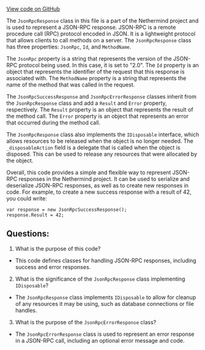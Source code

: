 [View code on GitHub](https://github.com/nethermindeth/nethermind/Nethermind.JsonRpc/JsonRpcResponse.cs)

The `JsonRpcResponse` class in this file is a part of the Nethermind project and is used to represent a JSON-RPC response. JSON-RPC is a remote procedure call (RPC) protocol encoded in JSON. It is a lightweight protocol that allows clients to call methods on a server. The `JsonRpcResponse` class has three properties: `JsonRpc`, `Id`, and `MethodName`. 

The `JsonRpc` property is a string that represents the version of the JSON-RPC protocol being used. In this case, it is set to "2.0". The `Id` property is an object that represents the identifier of the request that this response is associated with. The `MethodName` property is a string that represents the name of the method that was called in the request.

The `JsonRpcSuccessResponse` and `JsonRpcErrorResponse` classes inherit from the `JsonRpcResponse` class and add a `Result` and `Error` property, respectively. The `Result` property is an object that represents the result of the method call. The `Error` property is an object that represents an error that occurred during the method call.

The `JsonRpcResponse` class also implements the `IDisposable` interface, which allows resources to be released when the object is no longer needed. The `_disposableAction` field is a delegate that is called when the object is disposed. This can be used to release any resources that were allocated by the object.

Overall, this code provides a simple and flexible way to represent JSON-RPC responses in the Nethermind project. It can be used to serialize and deserialize JSON-RPC responses, as well as to create new responses in code. For example, to create a new success response with a result of 42, you could write:

```
var response = new JsonRpcSuccessResponse();
response.Result = 42;
```
## Questions: 
 1. What is the purpose of this code?
- This code defines classes for handling JSON-RPC responses, including success and error responses.

2. What is the significance of the `JsonRpcResponse` class implementing `IDisposable`?
- The `JsonRpcResponse` class implements `IDisposable` to allow for cleanup of any resources it may be using, such as database connections or file handles.

3. What is the purpose of the `JsonRpcErrorResponse` class?
- The `JsonRpcErrorResponse` class is used to represent an error response in a JSON-RPC call, including an optional error message and code.